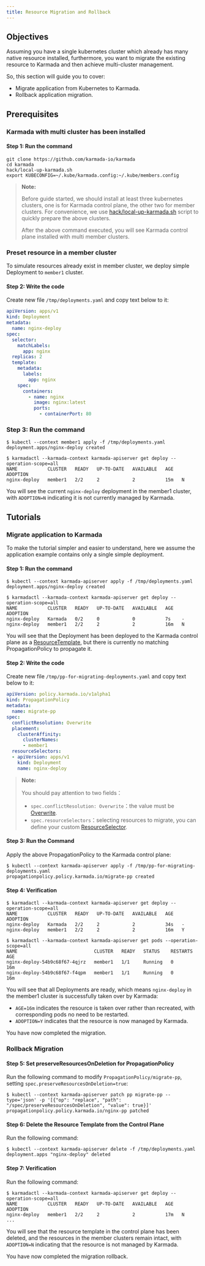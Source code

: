 ```yaml
---
title: Resource Migration and Rollback
---
```


## Objectives

Assuming you have a single kubernetes cluster which already has many native resource installed, furthermore, 
you want to migrate the existing resource to Karmada and then achieve multi-cluster management. 

So, this section will guide you to cover:

- Migrate application from Kubernetes to Karmada.
- Rollback application migration.

## Prerequisites

### Karmada with multi cluster has been installed

#### Step 1: Run the command

```shell
git clone https://github.com/karmada-io/karmada
cd karmada
hack/local-up-karmada.sh
export KUBECONFIG=~/.kube/karmada.config:~/.kube/members.config
```

> **Note:**
>
> Before guide started, we should install at least three kubernetes clusters, one is for Karmada control plane, the other two for member clusters.
> For convenience, we use [hack/local-up-karmada.sh](https://karmada.io/docs/installation/#install-karmada-for-development-environment) script to quickly prepare the above clusters.
>
> After the above command executed, you will see Karmada control plane installed with multi member clusters.

### Preset resource in a member cluster

To simulate resources already exist in member cluster, we deploy simple Deployment to `member1` cluster.

#### Step 2: Write the code

Create new file `/tmp/deployments.yaml` and copy text below to it:

```yaml
apiVersion: apps/v1
kind: Deployment
metadata:
  name: nginx-deploy
spec:
  selector:
    matchLabels:
      app: nginx
  replicas: 2
  template:
    metadata:
      labels:
        app: nginx
    spec:
      containers:
        - name: nginx
          image: nginx:latest
          ports:
            - containerPort: 80
```

### Step 3: Run the command

```shell
$ kubectl --context member1 apply -f /tmp/deployments.yaml
deployment.apps/nginx-deploy created

$ karmadactl --karmada-context karmada-apiserver get deploy --operation-scope=all
NAME           CLUSTER   READY   UP-TO-DATE   AVAILABLE   AGE   ADOPTION
nginx-deploy   member1   2/2     2            2           15m   N
```

You will see the current `nginx-deploy` deployment in the member1 cluster, 
with `ADOPTION=N` indicating it is not currently managed by Karmada.

## Tutorials

### Migrate application to Karmada

To make the tutorial simpler and easier to understand, 
here we assume the application example contains only a single simple deployment.

#### Step 1: Run the command

```shell
$ kubectl --context karmada-apiserver apply -f /tmp/deployments.yaml
deployment.apps/nginx-deploy created

$ karmadactl --karmada-context karmada-apiserver get deploy --operation-scope=all
NAME           CLUSTER   READY   UP-TO-DATE   AVAILABLE   AGE   ADOPTION
nginx-deploy   Karmada   0/2     0            0           7s    -
nginx-deploy   member1   2/2     2            2           16m   N
```

You will see that the Deployment has been deployed to the Karmada control plane as a [ResourceTemplate](https://karmada.io/docs/core-concepts/concepts#resource-template), 
but there is currently no matching PropagationPolicy to propagate it.

#### Step 2: Write the code

Create new file `/tmp/pp-for-migrating-deployments.yaml` and copy text below to it:

```yaml
apiVersion: policy.karmada.io/v1alpha1
kind: PropagationPolicy
metadata:
  name: migrate-pp
spec:
  conflictResolution: Overwrite
  placement:
    clusterAffinity:
      clusterNames:
      - member1
  resourceSelectors:
  - apiVersion: apps/v1
    kind: Deployment
    name: nginx-deploy
```

>  **Note:**
>
> You should pay attention to two fields：
>
> * `spec.conflictResolution: Overwrite`：the value must be [Overwrite](https://github.com/karmada-io/karmada/blob/master/docs/proposals/migration/design-of-seamless-cluster-migration-scheme.md#proposal).
> * `spec.resourceSelectors`：selecting resources to migrate, you can define your custom [ResourceSelector](https://karmada.io/docs/userguide/scheduling/override-policy/#resource-selector).

#### Step 3: Run the Command

Apply the above PropagationPolicy to the Karmada control plane:

```shell
$ kubectl --context karmada-apiserver apply -f /tmp/pp-for-migrating-deployments.yaml
propagationpolicy.policy.karmada.io/migrate-pp created
```

#### Step 4: Verification

```shell
$ karmadactl --karmada-context karmada-apiserver get deploy --operation-scope=all
NAME           CLUSTER   READY   UP-TO-DATE   AVAILABLE   AGE   ADOPTION
nginx-deploy   Karmada   2/2     2            2           34s   -
nginx-deploy   member1   2/2     2            2           16m   Y

$ karmadactl --karmada-context karmada-apiserver get pods --operation-scope=all
NAME                            CLUSTER   READY   STATUS    RESTARTS   AGE
nginx-deploy-54b9c68f67-4qjrz   member1   1/1     Running   0          16m
nginx-deploy-54b9c68f67-f4qpm   member1   1/1     Running   0          16m
```

You will see that all Deployments are ready, 
which means `nginx-deploy` in the member1 cluster is successfully taken over by Karmada:

* `AGE=16m` indicates the resource is taken over rather than recreated, with corresponding pods no need to be restarted.
* `ADOPTION=Y` indicates that the resource is now managed by Karmada.

You have now completed the migration.

### Rollback Migration

#### Step 5: Set preserveResourcesOnDeletion for PropagationPolicy

Run the following command to modify `PropagationPolicy/migrate-pp`, setting `spec.preserveResourcesOnDeletion=true`:

```shell
$ kubectl --context karmada-apiserver patch pp migrate-pp --type='json' -p '[{"op": "replace", "path": "/spec/preserveResourcesOnDeletion", "value": true}]'
propagationpolicy.policy.karmada.io/nginx-pp patched
```

#### Step 6: Delete the Resource Template from the Control Plane

Run the following command:

```shell
$ kubectl --context karmada-apiserver delete -f /tmp/deployments.yaml
deployment.apps "nginx-deploy" deleted
```

#### Step 7: Verification

Run the following command:

```shell
$ karmadactl --karmada-context karmada-apiserver get deploy --operation-scope=all
NAME           CLUSTER   READY   UP-TO-DATE   AVAILABLE   AGE   ADOPTION
nginx-deploy   member1   2/2     2            2           17m   N
...
```

You will see that the resource template in the control plane has been deleted, 
and the resources in the member clusters remain intact, 
with `ADOPTION=N` indicating that the resource is not managed by Karmada.

You have now completed the migration rollback.
